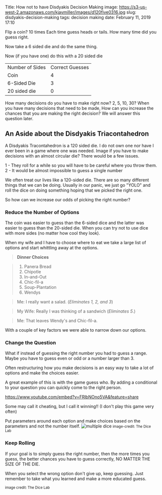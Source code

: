 Title: How not to have Disdyakis Decision Making
image: https://s3-us-west-2.amazonaws.com/kjaymiller/images/d120five0316.jpg
slug: disdyakis-decision-making
tags: decision making
date: February 11, 2019 17:10

Flip a coin? 10 times
Each time guess heads or tails. How many time did you guess right. 

Now take a 6 sided die and do the same thing. 

Now (if you have one) do this with a 20 sided die

<table>
<tr> 
<td>Number of Sides </td> <td>Correct Guesses </td>
</tr>
<tr>
<td>Coin</td><td>4</td>
</tr>
<tr>
<td>6-Sided Die </td><td> 3 </td>
</tr>
<tr>
<td>20 sided die</td><td> 0 </td>
</tr>
</table>

How many decisions do you have to make right now? 2, 5, 10, 30? When you have many decisions that need to be made, How can you increase the chances that you are making the right decision? We will answer this question later.

## An Aside about the Disdyakis Triacontahedron
A Disdyakis Tracontahedron is a 120 sided die. I do not own one nor have I ever been in a game where one was needed. Image if you have to make decisions with an almost circular die? There would be a few issues. 

1 - They roll for a while so you will have to be careful where you throw them.
2 - It would be almost impossible to guess a single number

We often treat our lives like a 120-sided die. There are so many different things that we can be doing. Usually in our panic, we just go "YOLO" and roll the dice on doing something hoping that we picked the right one.

So how can we increase our odds of picking the right number?

### Reduce the Number of Options
The coin was easier to guess than the 6-sided dice and the latter was easier to guess than the 20-sided die. When you can try not to use dice with more sides (no matter how cool they look). 

When my wife and I have to choose where to eat we take a large list of options and start whittling away at the options.


> **Dinner Choices**

> 1. Panera Bread
> 2. Chipotle
> 3. In-and-Out
> 4. Chic-fil-a
> 5. Soup-Plantation
> 6. Wendys


> Me: I really want a salad.  (*Eliminates 1, 2, and 3*) 

> My Wife:  Really I was thinking of a sandwich (*Eliminates 5*.)

> Me: That leaves Wendy's and Chic-fil-a. 

With a couple of key factors we were able to narrow down our options. 

### Change the Question
What if instead of guessing the right number you had to guess a range. Maybe you have to guess even or odd or a number larger than 3.

Often restructuring how you make decisions is an easy way to take a lot of options and make the choices easier.

A great example of this is with the game guess who. By adding a conditional to your question you can quickly come to the right person.  

https://www.youtube.com/embed?v=FRlbNOno5VA&feature=share

Some may call it cheating, but I call it winning!! (I don't play this game very often)

Put parameters around each option and make choices based on the parameters and not the number itself. 
![multiple dice](https://kjaymiller.s3-us-west-2.amazonaws.com/images/61pQmLk-ZBL._SL1000_.jpg)
<small>image-credit: The Dice Lab</small>

### Keep Rolling
If your goal is to simply guess the right number, then the more times you guess, the better chances you have to guess correctly, NO MATTER THE SIZE OF THE DIE. 

When you select the wrong option don't give up, keep guessing. Just remember to take what you learned and make a more educated guess. 

<small>image credit: The Dice Lab</small>

